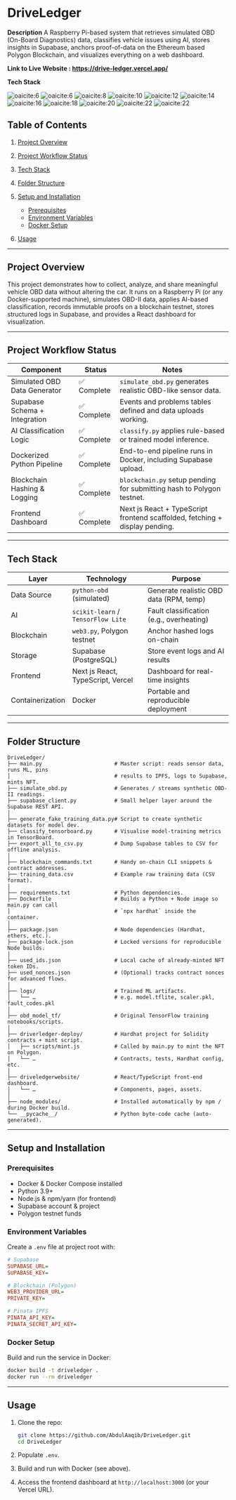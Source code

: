 # DriveLedger

**Description**
A Raspberry Pi-based system that retrieves simulated OBD (On-Board Diagnostics) data, classifies vehicle issues using AI, stores insights in Supabase, anchors proof-of-data on the Ethereum based Polygon Blockchain, and visualizes everything on a web dashboard.

**Link to Live Website : https://drive-ledger.vercel.app/**

**Tech Stack**


![oaicite:6](https://img.shields.io/badge/Python-FFD43B?style=for-the-badge&logo=python&logoColor=blue)
![oaicite:6](https://img.shields.io/badge/Ethereum-3C3C3D?style=for-the-badge&logo=Ethereum&logoColor=white)
![oaicite:8](https://img.shields.io/badge/scikit_learn-F7931E?style=for-the-badge&logo=scikit-learn&logoColor=white)
![oaicite:10](https://img.shields.io/badge/TensorFlow-FF6F00?style=for-the-badge&logo=TensorFlow&logoColor=white) 
![oaicite:12](https://img.shields.io/badge/web3%20js-F16822?style=for-the-badge&logo=web3.js&logoColor=white)
![oaicite:14](https://img.shields.io/badge/Supabase-181818?style=for-the-badge&logo=supabase&logoColor=white)
![oaicite:16](https://img.shields.io/badge/next%20js-000000?style=for-the-badge&logo=nextdotjs&logoColor=white)
![oaicite:18](https://img.shields.io/badge/TypeScript-007ACC?style=for-the-badge&logo=typescript&logoColor=white)
![oaicite:20](https://img.shields.io/badge/Vercel-000000?style=for-the-badge&logo=vercel&logoColor=white)
![oaicite:22](https://img.shields.io/badge/Docker-2CA5E0?style=for-the-badge&logo=docker&logoColor=white)
![oaicite:22](https://img.shields.io/badge/Solidity-e6e6e6?style=for-the-badge&logo=solidity&logoColor=black)


[1]: https://pypi.org/project/web3/?utm_source=chatgpt.com "web3 - PyPI"
[2]: https://vercel.com/geist/icons?utm_source=chatgpt.com "Icons - Vercel"
[3]: https://www.cleanpng.com/free/tensorflow.html?utm_source=chatgpt.com "Tensorflow PNG Images - CleanPNG"

## Table of Contents

1. [Project Overview](#project-overview)
2. [Project Workflow Status](#project-workflow-status)
3. [Tech Stack](#tech-stack)
4. [Folder Structure](#folder-structure)
5. [Setup and Installation](#setup-and-installation)

   * [Prerequisites](#prerequisites)
   * [Environment Variables](#environment-variables)
   * [Docker Setup](#docker-setup)
6. [Usage](#usage)


---

## Project Overview

This project demonstrates how to collect, analyze, and share meaningful vehicle OBD data without altering the car. It runs on a Raspberry Pi (or any Docker-supported machine), simulates OBD-II data, applies AI-based classification, records immutable proofs on a blockchain testnet, stores structured logs in Supabase, and provides a React dashboard for visualization.

---

## Project Workflow Status

| Component                     | Status       | Notes                                                                 |
| ----------------------------- | ------------ | --------------------------------------------------------------------- |
| Simulated OBD Data Generator  | ✅ Complete   | `simulate_obd.py` generates realistic OBD-like sensor data.           |
| Supabase Schema + Integration | ✅ Complete   | Events and problems tables defined and data uploads working.          |
| AI Classification Logic       | ✅ Complete   | `classify.py` applies rule-based or trained model inference.          |
| Dockerized Python Pipeline    | ✅ Complete   | End-to-end pipeline runs in Docker, including Supabase upload.        |
| Blockchain Hashing & Logging  | ✅ Complete   | `blockchain.py` setup pending for submitting hash to Polygon testnet. |
| Frontend Dashboard            | ✅ Complete | Next js React + TypeScript frontend scaffolded, fetching + display pending.     |


---

## Tech Stack

| Layer            | Technology                         | Purpose                                  |
| ---------------- | ---------------------------------- | ---------------------------------------- |
| Data Source      | `python-obd` (simulated)           | Generate realistic OBD data (RPM, temp)  |
| AI               | `scikit-learn` / `TensorFlow Lite` | Fault classification (e.g., overheating) |
| Blockchain       | `web3.py`, Polygon testnet         | Anchor hashed logs on-chain              |
| Storage          | Supabase (PostgreSQL)              | Store event logs and AI results          |
| Frontend         | Next js React, TypeScript, Vercel          | Dashboard for real-time insights         |
| Containerization | Docker                             | Portable and reproducible deployment     |

---

## Folder Structure

```
DriveLedger/
├── main.py                       # Master script: reads sensor data, runs ML, pins
│                                 # results to IPFS, logs to Supabase, mints NFT.
├── simulate_obd.py               # Generates / streams synthetic OBD-II readings.
├── supabase_client.py            # Small helper layer around the Supabase REST API.
│
├── generate_fake_training_data.py# Script to create synthetic datasets for model dev.
├── classify_tensorboard.py       # Visualise model-training metrics in TensorBoard.
├── export_all_to_csv.py          # Dump Supabase tables to CSV for offline analysis.
│
├── blockchain_commands.txt       # Handy on-chain CLI snippets & contract addresses.
├── training_data.csv             # Example raw training data (CSV format).
│
├── requirements.txt              # Python dependencies.
├── Dockerfile                    # Builds a Python + Node image so main.py can call
│                                 # `npx hardhat` inside the container.
│
├── package.json                  # Node dependencies (Hardhat, ethers, etc.).
├── package-lock.json             # Locked versions for reproducible Node builds.
│
├── used_ids.json                 # Local cache of already-minted NFT token IDs.
├── used_nonces.json              # (Optional) tracks contract nonces for advanced flows.
│
├── logs/                         # Trained ML artifacts.
│   └── …                         # e.g. model.tflite, scaler.pkl, fault_codes.pkl
│
├── obd_model_tf/                 # Original TensorFlow training notebooks/scripts.
│
├── driverledger-deploy/          # Hardhat project for Solidity contracts + mint script.
│   ├── scripts/mint.js           # Called by main.py to mint the NFT on Polygon.
│   └── …                         # Contracts, tests, Hardhat config, etc.
│
├── driveledgerwebsite/           # React/TypeScript front-end dashboard.
│   └── …                         # Components, pages, assets.
│
├── node_modules/                 # Installed automatically by npm / during Docker build.
└── __pycache__/                  # Python byte-code cache (auto-generated).
```

---

## Setup and Installation

### Prerequisites

* Docker & Docker Compose installed
* Python 3.9+
* Node.js & npm/yarn (for frontend)
* Supabase account & project
* Polygon testnet funds

### Environment Variables

Create a `.env` file at project root with:

```ini
# Supabase
SUPABASE_URL=
SUPABASE_KEY=

# Blockchain (Polygon)
WEB3_PROVIDER_URL=
PRIVATE_KEY=

# Pinata IPFS
PINATA_API_KEY=
PINATA_SECRET_API_KEY=
```

### Docker Setup

Build and run the service in Docker:

```bash
docker build -t driveledger .
docker run --rm driveledger
```

---

## Usage

1. Clone the repo:

   ```bash
   git clone https://github.com/AbdulAaqib/DriveLedger.git
   cd DriveLedger
   ```
2. Populate `.env`.
3. Build and run with Docker (see above).
4. Access the frontend dashboard at `http://localhost:3000` (or your Vercel URL).

